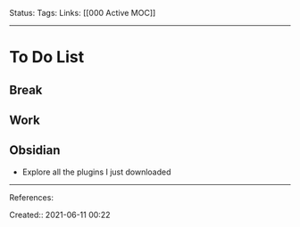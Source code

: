 Status:
Tags:
Links: [[000 Active MOC]]
___
# To Do List
## Break
## Work
## Obsidian
- Explore all the plugins I just downloaded
___
References:

Created:: 2021-06-11 00:22